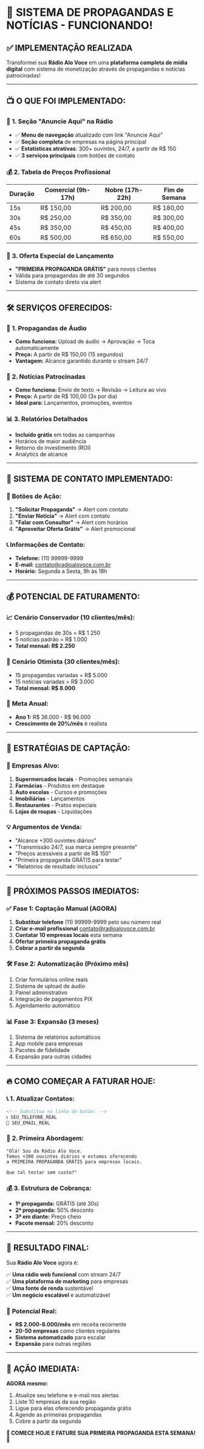 # 🎯 SISTEMA DE PROPAGANDAS E NOTÍCIAS - FUNCIONANDO!

## ✅ **IMPLEMENTAÇÃO REALIZADA**

Transformei sua **Rádio Alo Voce** em uma **plataforma completa de mídia digital** com sistema de monetização através de propagandas e notícias patrocinadas!

---

## 📺 **O QUE FOI IMPLEMENTADO:**

### 🎵 **1. Seção "Anuncie Aqui" na Rádio**
- ✅ **Menu de navegação** atualizado com link "Anuncie Aqui"
- ✅ **Seção completa** de empresas na página principal
- ✅ **Estatísticas atrativas**: 300+ ouvintes, 24/7, a partir de R$ 150
- ✅ **3 serviços principais** com botões de contato

### 💰 **2. Tabela de Preços Profissional**
| Duração | Comercial (9h-17h) | Nobre (17h-22h) | Fim de Semana |
|---------|-------------------|-----------------|---------------|
| 15s     | R$ 150,00         | R$ 200,00       | R$ 180,00     |
| 30s     | R$ 250,00         | R$ 350,00       | R$ 300,00     |
| 45s     | R$ 350,00         | R$ 450,00       | R$ 400,00     |
| 60s     | R$ 500,00         | R$ 650,00       | R$ 550,00     |

### 🎁 **3. Oferta Especial de Lançamento**
- **"PRIMEIRA PROPAGANDA GRÁTIS"** para novos clientes
- Válida para propagandas de até 30 segundos
- Sistema de contato direto via alert

---

## 🛠️ **SERVIÇOS OFERECIDOS:**

### 📢 **1. Propagandas de Áudio**
- **Como funciona:** Upload de áudio → Aprovação → Toca automaticamente
- **Preço:** A partir de R$ 150,00 (15 segundos)
- **Vantagem:** Alcance garantido durante o stream 24/7

### 📰 **2. Notícias Patrocinadas**
- **Como funciona:** Envio de texto → Revisão → Leitura ao vivo
- **Preço:** A partir de R$ 100,00 (3x por dia)
- **Ideal para:** Lançamentos, promoções, eventos

### 📊 **3. Relatórios Detalhados**
- **Incluído grátis** em todas as campanhas
- Horários de maior audiência
- Retorno do investimento (ROI)
- Analytics de alcance

---

## 📱 **SISTEMA DE CONTATO IMPLEMENTADO:**

### 🎯 **Botões de Ação:**
1. **"Solicitar Propaganda"** → Alert com contato
2. **"Enviar Notícia"** → Alert com contato  
3. **"Falar com Consultor"** → Alert com horários
4. **"Aproveitar Oferta Grátis"** → Alert promocional

### 📞 **Informações de Contato:**
- **Telefone:** (11) 99999-9999
- **E-mail:** contato@radioalovoce.com.br
- **Horário:** Segunda a Sexta, 9h às 18h

---

## 💰 **POTENCIAL DE FATURAMENTO:**

### 📈 **Cenário Conservador (10 clientes/mês):**
- 5 propagandas de 30s = R$ 1.250
- 5 notícias padrão = R$ 1.000
- **Total mensal: R$ 2.250**

### 🚀 **Cenário Otimista (30 clientes/mês):**
- 15 propagandas variadas = R$ 5.000
- 15 notícias variadas = R$ 3.000
- **Total mensal: R$ 8.000**

### 🎯 **Meta Anual:**
- **Ano 1:** R$ 36.000 - R$ 96.000
- **Crescimento de 20%/mês** é realista

---

## 🎯 **ESTRATÉGIAS DE CAPTAÇÃO:**

### 📢 **Empresas Alvo:**
1. **Supermercados locais** - Promoções semanais
2. **Farmácias** - Produtos em destaque
3. **Auto escolas** - Cursos e promoções
4. **Imobiliárias** - Lançamentos
5. **Restaurantes** - Pratos especiais
6. **Lojas de roupas** - Liquidações

### 💡 **Argumentos de Venda:**
- "Alcance +300 ouvintes diários"
- "Transmissão 24/7, sua marca sempre presente"
- "Preços acessíveis a partir de R$ 150"
- "Primeira propaganda GRÁTIS para testar"
- "Relatórios de resultado inclusos"

---

## 🚀 **PRÓXIMOS PASSOS IMEDIATOS:**

### ✅ **Fase 1: Captação Manual (AGORA)**
1. **Substituir telefone** (11) 99999-9999 pelo seu número real
2. **Criar e-mail profissional** contato@radioalovoce.com.br
3. **Contatar 10 empresas locais** esta semana
4. **Ofertar primeira propaganda grátis**
5. **Cobrar a partir da segunda**

### 🛠️ **Fase 2: Automatização (Próximo mês)**
1. Criar formulários online reais
2. Sistema de upload de áudio
3. Painel administrativo
4. Integração de pagamentos PIX
5. Agendamento automático

### 📊 **Fase 3: Expansão (3 meses)**
1. Sistema de relatórios automáticos
2. App mobile para empresas
3. Pacotes de fidelidade
4. Expansão para outras cidades

---

## 🔥 **COMO COMEÇAR A FATURAR HOJE:**

### 📞 **1. Atualizar Contatos:**
```html
<!-- Substitua na linha do botão: -->
📞 SEU_TELEFONE_REAL
📧 SEU_EMAIL_REAL
```

### 🎯 **2. Primeira Abordagem:**
```
"Olá! Sou da Rádio Alo Voce. 
Temos +300 ouvintes diários e estamos oferecendo 
a PRIMEIRA PROPAGANDA GRÁTIS para empresas locais.

Que tal testar sem custo?"
```

### 💰 **3. Estrutura de Cobrança:**
- **1ª propaganda:** GRÁTIS (até 30s)
- **2ª propaganda:** 50% desconto
- **3ª em diante:** Preço cheio
- **Pacote mensal:** 20% desconto

---

## 🎊 **RESULTADO FINAL:**

Sua **Rádio Alo Voce** agora é:

✅ **Uma rádio web funcional** com stream 24/7  
✅ **Uma plataforma de marketing** para empresas  
✅ **Uma fonte de renda** sustentável  
✅ **Um negócio escalável** e automatizável  

### 🚀 **Potencial Real:**
- **R$ 2.000-8.000/mês** em receita recorrente
- **20-50 empresas** como clientes regulares
- **Sistema automatizado** para escalar
- **Expansão** para outras regiões

---

## 🎯 **AÇÃO IMEDIATA:**

**AGORA mesmo:**
1. Atualize seu telefone e e-mail nos alertas
2. Liste 10 empresas da sua região
3. Ligue para elas oferecendo propaganda grátis
4. Agende as primeiras propagandas
5. Cobre a partir da segunda

**🚀 COMECE HOJE E FATURE SUA PRIMEIRA PROPAGANDA ESTA SEMANA! 🚀** 